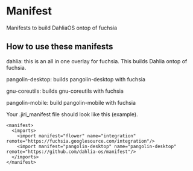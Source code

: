 # Manifest
Manifests to build DahliaOS ontop of fuchsia

## How to use these manifests

dahlia: this is an all in one overlay for fuchsia. This builds Dahlia ontop of fuchsia.

pangolin-desktop: builds pangolin-desktop with fuchsia

gnu-coreutils: builds gnu-coreutils with fuchsia

pangolin-mobile: build pangolin-mobile with fuchsia

Your .jiri_manifest file should look like this (example).

```
<manifest>
  <imports>
    <import manifest="flower" name="integration" remote="https://fuchsia.googlesource.com/integration"/>
    <import manifest="pangolin-desktop" name="pangolin-desktop" remote="https://github.com/dahlia-os/manifest"/>
  </imports>
</manifest>

```
